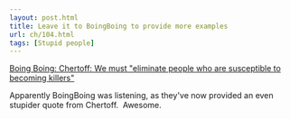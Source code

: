 ```yaml
---
layout: post.html
title: Leave it to BoingBoing to provide more examples
url: ch/104.html
tags: [Stupid people]
---
```

[Boing Boing: Chertoff: We must "eliminate people who are susceptible to becoming killers"](http://www.boingboing.net/2006/08/14/chertoff_we_must_eli.html)

Apparently BoingBoing was listening, as they've now provided an even stupider quote from Chertoff.  Awesome.
